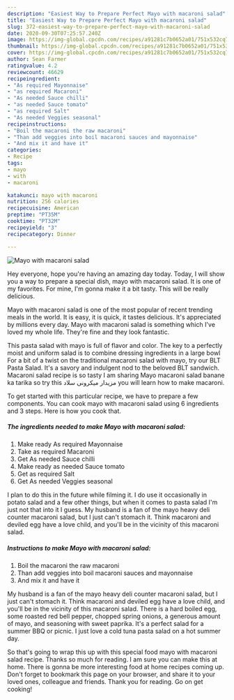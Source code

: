 ```yaml
---
description: "Easiest Way to Prepare Perfect Mayo with macaroni salad"
title: "Easiest Way to Prepare Perfect Mayo with macaroni salad"
slug: 372-easiest-way-to-prepare-perfect-mayo-with-macaroni-salad
date: 2020-09-30T07:25:57.240Z
image: https://img-global.cpcdn.com/recipes/a91281c7b0652a01/751x532cq70/mayo-with-macaroni-salad-recipe-main-photo.jpg
thumbnail: https://img-global.cpcdn.com/recipes/a91281c7b0652a01/751x532cq70/mayo-with-macaroni-salad-recipe-main-photo.jpg
cover: https://img-global.cpcdn.com/recipes/a91281c7b0652a01/751x532cq70/mayo-with-macaroni-salad-recipe-main-photo.jpg
author: Sean Farmer
ratingvalue: 4.2
reviewcount: 46629
recipeingredient:
- "As required Mayonnaise"
- "as required Macaroni"
- "As needed Sauce chilli"
- "as needed Sauce tomato"
- "as required Salt"
- "As needed Veggies seasonal"
recipeinstructions:
- "Boil the macaroni the raw macaroni"
- "Than add veggies into boil macaroni sauces and mayonnaise"
- "And mix it and have it"
categories:
- Recipe
tags:
- mayo
- with
- macaroni

katakunci: mayo with macaroni 
nutrition: 256 calories
recipecuisine: American
preptime: "PT35M"
cooktime: "PT32M"
recipeyield: "3"
recipecategory: Dinner

---
```



![Mayo with macaroni salad](https://img-global.cpcdn.com/recipes/a91281c7b0652a01/751x532cq70/mayo-with-macaroni-salad-recipe-main-photo.jpg)

Hey everyone, hope you're having an amazing day today. Today, I will show you a way to prepare a special dish, mayo with macaroni salad. It is one of my favorites. For mine, I'm gonna make it a bit tasty. This will be really delicious.

Mayo with macaroni salad is one of the most popular of recent trending meals in the world. It is easy, it is quick, it tastes delicious. It's appreciated by millions every day. Mayo with macaroni salad is something which I've loved my whole life. They're fine and they look fantastic.

This pasta salad with mayo is full of flavor and color. The key to a perfectly moist and uniform salad is to combine dressing ingredients in a large bowl For a bit of a twist on the traditional macaroni salad with mayo, try our BLT Pasta Salad. It&#39;s a savory and indulgent nod to the beloved BLT sandwich. Macaroni salad recipe is so tasty I am sharing Mayo macaroni salad banane ka tarika so try this مزیدار میکرونی سلاد you will learn how to make macaroni.


To get started with this particular recipe, we have to prepare a few components. You can cook mayo with macaroni salad using 6 ingredients and 3 steps. Here is how you cook that.

<!--inarticleads1-->

##### The ingredients needed to make Mayo with macaroni salad:

1. Make ready As required Mayonnaise
1. Take as required Macaroni
1. Get As needed Sauce chilli
1. Make ready as needed Sauce tomato
1. Get as required Salt
1. Get As needed Veggies seasonal


I plan to do this in the future while filming it. I do use it occasionally in potato salad and a few other things, but when it comes to pasta salad I&#39;m just not that into it I guess. My husband is a fan of the mayo heavy deli counter macaroni salad, but I just can&#39;t stomach it. Think macaroni and deviled egg have a love child, and you&#39;ll be in the vicinity of this macaroni salad. 

<!--inarticleads2-->

##### Instructions to make Mayo with macaroni salad:

1. Boil the macaroni the raw macaroni
1. Than add veggies into boil macaroni sauces and mayonnaise
1. And mix it and have it


My husband is a fan of the mayo heavy deli counter macaroni salad, but I just can&#39;t stomach it. Think macaroni and deviled egg have a love child, and you&#39;ll be in the vicinity of this macaroni salad. There is a hard boiled egg, some roasted red bell pepper, chopped spring onions, a generous amount of mayo, and seasoning with sweet paprika. It&#39;s a perfect salad for a summer BBQ or picnic. I just love a cold tuna pasta salad on a hot summer day. 

So that's going to wrap this up with this special food mayo with macaroni salad recipe. Thanks so much for reading. I am sure you can make this at home. There is gonna be more interesting food at home recipes coming up. Don't forget to bookmark this page on your browser, and share it to your loved ones, colleague and friends. Thank you for reading. Go on get cooking!
